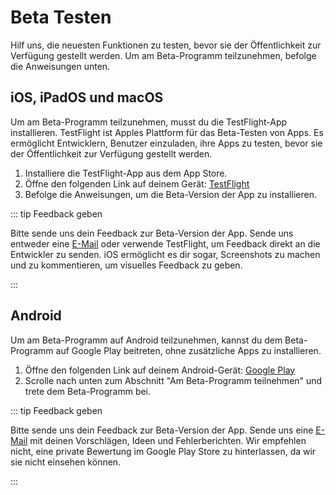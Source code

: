 # Beta Testen

Hilf uns, die neuesten Funktionen zu testen, bevor sie der Öffentlichkeit zur Verfügung gestellt werden. Um am Beta-Programm teilzunehmen, befolge die Anweisungen unten.

## iOS, iPadOS und macOS

Um am Beta-Programm teilzunehmen, musst du die TestFlight-App installieren. TestFlight ist Apples Plattform für das Beta-Testen von Apps. Es ermöglicht Entwicklern, Benutzer einzuladen, ihre Apps zu testen, bevor sie der Öffentlichkeit zur Verfügung gestellt werden.

1. Installiere die TestFlight-App aus dem App Store.
2. Öffne den folgenden Link auf deinem Gerät: [TestFlight](https://testflight.apple.com/join/PABWZys2)
3. Befolge die Anweisungen, um die Beta-Version der App zu installieren.

::: tip Feedback geben

Bitte sende uns dein Feedback zur Beta-Version der App. Sende uns entweder eine [E-Mail](mailto:app-feedback@informatik.sexy) oder verwende TestFlight, um Feedback direkt an die Entwickler zu senden. iOS ermöglicht es dir sogar, Screenshots zu machen und zu kommentieren, um visuelles Feedback zu geben.

:::

## Android

Um am Beta-Programm auf Android teilzunehmen, kannst du dem Beta-Programm auf Google Play beitreten, ohne zusätzliche Apps zu installieren.

1. Öffne den folgenden Link auf deinem Android-Gerät: [Google Play](https://play.google.com/store/apps/details?id=app.neuland)
2. Scrolle nach unten zum Abschnitt "Am Beta-Programm teilnehmen" und trete dem Beta-Programm bei.

::: tip Feedback geben

Bitte sende uns dein Feedback zur Beta-Version der App. Sende uns eine [E-Mail](mailto:app-feedback@informatik.sexy) mit deinen Vorschlägen, Ideen und Fehlerberichten.
Wir empfehlen nicht, eine private Bewertung im Google Play Store zu hinterlassen, da wir sie nicht einsehen können.

:::
